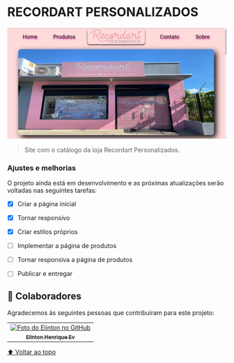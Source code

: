 # RECORDART PERSONALIZADOS


<img src="./assets/imagem-exemplo.png" alt="exemplo imagem">

> Site com o catálogo da loja Recordart Personalizados.

### Ajustes e melhorias

O projeto ainda está em desenvolvimento e as próximas atualizações serão voltadas nas seguintes tarefas:

- [x] Criar a página inicial
- [x] Tornar responsivo
- [x] Criar estilos próprios
- [ ] Implementar a página de produtos
- [ ] Tornar responsiva a página de produtos
- [ ] Publicar e entregar


## 🤝 Colaboradores

Agradecemos às seguintes pessoas que contribuíram para este projeto:

<table>
  <tr>
    <td align="center">
      <a href="#">
        <img src="https://avatars3.githubusercontent.com/elintonev" width="100px;" alt="Foto do Elinton no GitHub"/><br>
        <sub>
          <b>Elinton Henrique Ev</b>
        </sub>
      </a>
    </td>
  </tr>
</table>

[⬆ Voltar ao topo](#nome-do-projeto)<br>
